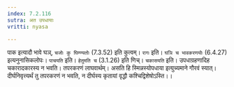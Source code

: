 ```yaml
---
index: 7.2.116
sutra: अत उपधायाः
vritti: nyasa

---
```

पाक इत्यादौ भावे घञ्, `चजोः कु घिण्ण्यतोः` (7.3.52) इति कुत्वम्। `रागः` इति। `घञि च भावकरणयोः` (6.4.27) इत्यनुनासिकलोपः। `पाचयति` इति। `हेतुमति च` (3.1.26) इति णिच्। `चकासयति` इति। उपधाग्रहणादिह चकारादकारस्य न भवति।
तपरकरणं लाघवार्थम्। असति हि स्मिन्नस्योपधाया इत्युच्यमाने गौरवं स्यात्। दीर्घनिवृत्त्यर्थं तु तपरकरणं न भवति, न दीर्घस्य कृतायां वृद्धौ कश्चिद्विशेषोऽस्ति।।